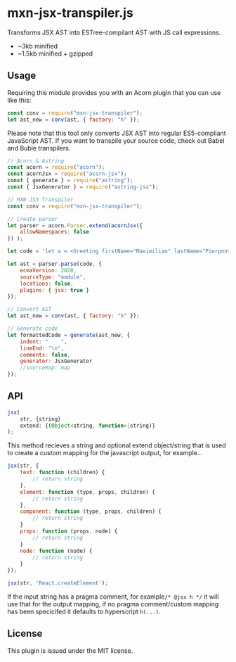 # mxn-jsx-transpiler.js

Transforms JSX AST into ESTree-compilant AST with JS call expressions.

- ~3kb minified
- ~1.5kb minified + gzipped

## Usage

Requiring this module provides you with an Acorn plugin that you can use like this:
```javascript
const conv = require("mxn-jsx-transpiler");
let ast_new = conv(ast, { factory: "h" });
```

Please note that this tool only converts JSX AST into regular ES5-compliant JavaScript AST. If you want to transpile your source code, check out Babel and Buble transpilers.

```javascript
// Acorn & Astring
const acorn = require("acorn");
const acornJsx = require("acorn-jsx");
const { generate } = require("astring");
const { JsxGenerator } = require("astring-jsx");

// MXN JSX Transpiler
const conv = require("mxn-jsx-transpiler");

// Create parser
let parser = acorn.Parser.extend(acornJsx({
    allowNamespaces: false
}) );

let code = 'let a = <Greeting firstName="Maximilian" lastName="Pierpont" age={1 + 2 + 3 + 4} />;';

let ast = parser.parse(code, {
    ecmaVersion: 2020,
    sourceType: "module",
    locations: false,
    plugins: { jsx: true }
});

// Convert AST
let ast_new = conv(ast, { factory: "h" });

// Generate code
let formattedCode = generate(ast_new, {
    indent: "    ",
    lineEnd: "\n",
    comments: false,
    generator: JsxGenerator
    //sourceMap: map
});
```
## API

```javascript
jsx(
	str, {string}
	extend: {(Object<string, function>|string)}
);
```

This method recieves a string and optional extend object/string that is used to create
a custom mapping for the javascript output, for example...

```javascript
jsx(str, {
	text: function (children) {
	 	// return string
	},
	element: function (type, props, children) {
	 	// return string
	},
	component: function (type, props, children) {
		// return string
	}
	props: function (props, node) {
		// return string
	}
	node: function (node) {
		// return string
	}
});

jsx(str, 'React.createElement');
```

If the input string has a pragma comment, for example`/* @jsx h */` it will use that for the output mapping, if no pragma comment/custom mapping has been specicifed it defaults to hyperscript `h(...)`.

## License

This plugin is issued under the MIT license.
